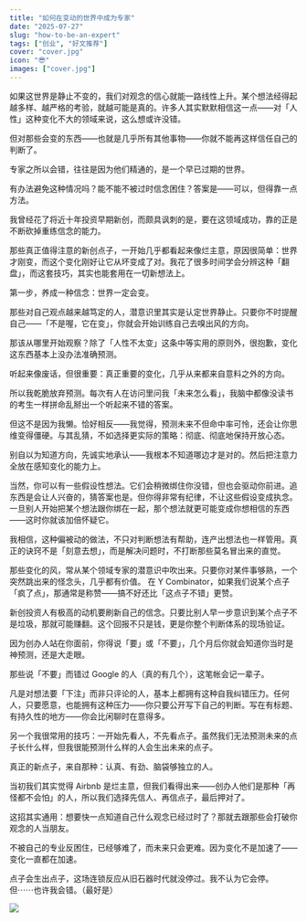 ```yaml
---
title: "如何在变动的世界中成为专家"
date: "2025-07-27"
slug: "how-to-be-an-expert"
tags: ["创业", "好文推荐"]
cover: "cover.jpg"
icon: "😎"
images: ["cover.jpg"]
---
```

如果这世界是静止不变的，我们对观念的信心就能一路线性上升。某个想法经得起越多样、越严格的考验，就越可能是真的。许多人其实默默相信这一点——对「人性」这种变化不大的领域来说，这么想或许没错。



但对那些会变的东西——也就是几乎所有其他事物——你就不能再这样信任自己的判断了。



专家之所以会错，往往是因为他们精通的，是一个早已过期的世界。



有办法避免这种情况吗？能不能不被过时信念困住？答案是——可以，但得靠一点方法。



我曾经花了将近十年投资早期新创，而颇具讽刺的是，要在这领域成功，靠的正是不断砍掉重练信念的能力。



那些真正值得注意的新创点子，一开始几乎都看起来像烂主意，原因很简单：世界才刚变，而这个变化刚好让它从坏变成了对。我花了很多时间学会分辨这种「翻盘」，而这套技巧，其实也能套用在一切新想法上。



第一步，养成一种信念：世界一定会变。



那些对自己观点越来越笃定的人，潜意识里其实是认定世界静止。只要你不时提醒自己——「不是喔，它在变」，你就会开始训练自己去嗅出风的方向。



那该从哪里开始观察？除了「人性不太变」这条中等实用的原则外，很抱歉，变化这东西基本上没办法准确预测。



听起来像废话，但很重要：真正重要的变化，几乎从来都来自意料之外的方向。



所以我乾脆放弃预测。每次有人在访问里问我「未来怎么看」，我脑中都像没读书的考生一样拼命乱掰出一个听起来不错的答案。



但这不是因为我懒。恰好相反——我觉得，预测未来不但命中率可怜，还会让你思维变得僵硬。与其乱猜，不如选择更实际的策略：彻底、彻底地保持开放心态。



别自以为知道方向，先诚实地承认——我根本不知道哪边才是对的。然后把注意力全放在感知变化的能力上。



当然，你可以有一些假设性想法。它们会稍微绑住你没错，但也会驱动你前进。追东西是会让人兴奋的，猜答案也是。但你得非常有纪律，不让这些假设变成执念。
一旦别人开始把某个想法跟你绑在一起，那个想法就更可能变成你想相信的东西——这时你就该加倍怀疑它。



我相信，这种偏被动的做法，不只对判断想法有帮助，连产出想法也一样管用。真正的诀窍不是「刻意去想」，而是解决问题时，不打断那些莫名冒出来的直觉。



那些变化的风，常从某个领域专家的潜意识中吹出来。只要你对某件事够熟，一个突然跳出来的怪念头，几乎都有价值。
在 Y Combinator，如果我们说某个点子「疯了点」，那通常是称赞——搞不好还比「这点子不错」更赞。



新创投资人有极高的动机要刷新自己的信念。只要比别人早一步意识到某个点子不是垃圾，那就可能赚翻。这个回报不只是钱，更是你整个判断体系的现场验证。



因为创办人站在你面前，你得说「要」或「不要」，几个月后你就会知道你当时是神预测，还是大走眼。



那些说「不要」而错过 Google 的人（真的有几个），这笔帐会记一辈子。



凡是对想法要「下注」而非只评论的人，基本上都拥有这种自我纠错压力。任何人，只要愿意，也能拥有这种压力——你只要公开写下自己的判断。写在有标题、有持久性的地方——你会比闲聊时在意得多。



另一个我很常用的技巧：一开始先看人，不先看点子。虽然我们无法预测未来的点子长什么样，但我很能预测什么样的人会生出未来的点子。



真正的新点子，来自那种：认真、有劲、脑袋够独立的人。



当初我们其实觉得 Airbnb 是烂主意，但我们看得出来——创办人他们是那种「再怪都不会怕」的人，所以我们选择先信人、再信点子，最后押对了。



这招其实通用：想要快一点知道自己什么观念已经过时了？那就去跟那些会打破你观念的人当朋友。



不被自己的专业反困住，已经够难了，而未来只会更难。因为变化不是加速了——变化一直都在加速。



点子会生出点子，这场连锁反应从旧石器时代就没停过。我不认为它会停。
但⋯⋯也许我会错。（最好是）




![](https://prod-files-secure.s3.us-west-2.amazonaws.com/112d0858-5090-4d34-a606-b75eb8d65fd2/46476355-9cf3-4e99-9b7a-3531bc426380/1000202064.png?X-Amz-Algorithm=AWS4-HMAC-SHA256&X-Amz-Content-Sha256=UNSIGNED-PAYLOAD&X-Amz-Credential=ASIAZI2LB4665ODPW3HR%2F20250910%2Fus-west-2%2Fs3%2Faws4_request&X-Amz-Date=20250910T221149Z&X-Amz-Expires=3600&X-Amz-Security-Token=IQoJb3JpZ2luX2VjEI7%2F%2F%2F%2F%2F%2F%2F%2F%2F%2FwEaCXVzLXdlc3QtMiJIMEYCIQDSs1MrbEargZutMaG6LVGALpMYebhiA%2BzotM%2FtSVvD7wIhAI97pJ6teqk7LoP7%2BNZyak1DVaAVGrU2wRHszdEF8vzaKogECPf%2F%2F%2F%2F%2F%2F%2F%2F%2F%2FwEQABoMNjM3NDIzMTgzODA1IgzVvqvofr1qdglMB1Yq3ANLSb9S7eoR%2BVIadBsowNNO4O2m10ZZ%2BmBoDHWKlSv2O28ZZWcZfrGVPgnCsboU8xopoqw6u1B5U2pgyX0QkhJFz32tRKNr64VlrkCU08CVnfzRZGUau4BzRIz0Ii%2F6DRPCdCtQVnEEtXt3ect0DseHpxQSCyXsUAZ2Q0BYo%2BFnCZJRtWz7lKZzqWSaKxAvbpuJT%2FibGeaH3lRzwnxz8ULnvYHGkNKxPXk%2FhPfkm8qTMLc2uQyw9jkvzDYpHB4MMmj3na6Dsl2iyzVsu691d5KtzmVcDwX2iqBf8r9huxGGNmpyugcWgg1cqJe8OofckwZos%2BkZPgOt3K%2By9%2F1g4IF8kvUhW2Rmlc2hY6nALin%2BZ0YTxLYcdu6K0sxH7noNsHfewuB2r0250EuIu8W7jK8vqTuAjhl2O7KbEd8mGeV3vIAqRNX8UOP%2FV3Jiw4nMKcggdDnO9DPSzqBteQifyuxahHkNtg4x2zgk9AddmkCW%2FAotxXawXwG5XoQS3YLpG2zTB3L99HCPpblgAOyzrMyQd2Yj9b7gWj1BOw6%2Fj5wBlPFXXsnExBCDgBEmDbBDFvej4oNjz695I4FkiGEmULGtyxmfINRmjLjflIBuLS4ets702GOaSFPleYhnnDCG3YfGBjqkARS83Bo3TVWbIdyOYcQ%2BwSEVBcwKiEnQOqGCxtT%2FiU7QsVScWPHQOdGdHSXcPuKtlr6JSmSPWYpU%2FlBUqVhyMVSyR2VMgllZiQT9kdCoDQO88wS5HwyCCrEyD%2F6l4PnNKFbXtKPUjSylpfqdkmO51nAbZnHgUAi8I1skx%2F9sKlE%2FEi1C9PmSh0rTRGOF4FXKLO9SJJtPTuOxhA3omkQtxl7gXbEz&X-Amz-Signature=8eed472a0c70920ce3467bc3ca1c53769517ee30f277baf73aa85b2ef06de10e&X-Amz-SignedHeaders=host&x-amz-checksum-mode=ENABLED&x-id=GetObject)

